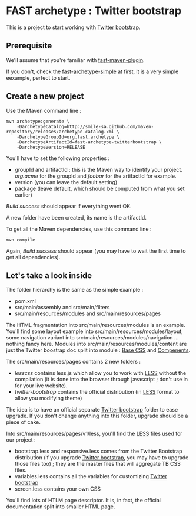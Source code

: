# FAST archetype : Twitter bootstrap

This is a project to start working with [Twitter bootstrap](http://twitter.github.io/bootstrap/).

## Prerequisite

We'll assume that you're familiar with [fast-maven-plugin](http://smile-sa.github.io/fast-maven-plugin).

If you don't, check the [fast-archetype-simple](http://smile-sa.github.io/fast-archetype/fast-archetype-simple) at first, it is a very simple eexample, perfect to start.

## Create a new project

Use the Maven command line :

```
mvn archetype:generate \
	-DarchetypeCatalog=http://smile-sa.github.com/maven-repository/releases/archetype-catalog.xml \
	-DarchetypeGroupId=org.fast.archetype \
	-DarchetypeArtifactId=fast-archetype-twitterbootstrap \
	-DarchetypeVersion=RELEASE
```

You'll have to set the following properties :

- groupId and artifactId : this is the Maven way to identify your project. *org.acme* for the groupId and *foobar* for the artifactId for example.
- version (you can leave the default setting)
- package (leave default, which should be computed from what you set earlier)

*Build success* should appear if everything went OK.

A new folder have been created, its name is the artifactId.

To get all the Maven dependencies, use this command line :

```
mvn compile
```

Again, *Build success* should appear (you may have to wait the first time to get all dependencies).

## Let's take a look inside

The folder hierarchy is the same as the simple example :

- pom.xml
- src/main/assembly and src/main/filters
- src/main/resources/modules and src/main/resources/pages

The HTML fragmentation into src/main/resources/modules is an example.
You'll find some layout example into src/main/resources/modules/layout, some navigation variant into src/main/resources/modules/navigation ... nothing fancy here.
Modules into src/main/resources/modules/content are just the Twitter boostrap doc split into module : [Base CSS](http://twitter.github.io/bootstrap/base-css.html) and [Compenents](http://twitter.github.io/bootstrap/components.html).

The src/main/resources/pages contains 2 new folders :

- *lesscss* contains less.js which allow you to work with [LESS](http://lesscss.org) without the compilation (it is done into the browser through javascript ; don't use in for your live website).
- *twitter-bootstrap* contains the official distribution (in [LESS](http://lesscss.org) format to allow you modifying theme)

The idea is to have an official separate [Twitter bootstrap](http://twitter.github.io/bootstrap/) folder to ease upgrade. If you don't change anything into this folder, upgrade should be a piece of cake.

Into src/main/resources/pages/v1/less, you'll find the [LESS](http://lesscss.org) files used for our project :

- bootstrap.less and responsive.less comes from the Twitter Bootstrap distribution (if you upgrade [Twitter bootstrap](http://twitter.github.io/bootstrap/), you may have to upgrade those files too) ; they are the master files that will aggregate TB CSS files.
- variables.less contains all the variables for customizing [Twitter bootstrap](http://twitter.github.io/bootstrap/)
- screen.less contains your own CSS

You'll find lots of HTLM page descriptor.
It is, in fact, the official documentation split into smaller HTML page.
